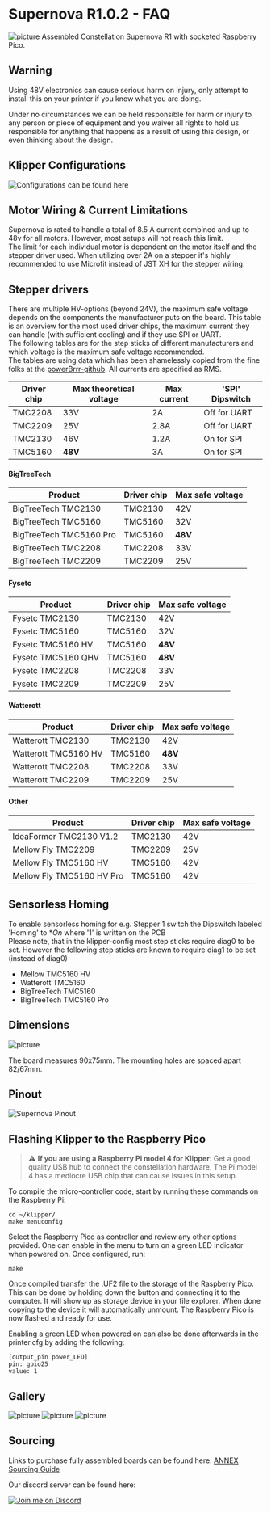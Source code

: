 # Supernova R1.0.2 - FAQ

![picture](Gallery/Supernova_pico.png)
Assembled Constellation Supernova R1 with socketed Raspberry Pico.

## Warning
Using 48V electronics can cause serious harm on injury, only attempt to install this on your printer if you know what you are doing.

Under no circumstances we can be held responsible for harm or injury to any person or piece of equipment and you waiver all rights to hold us responsible for anything that happens as a result of using this design, or even thinking about the design.

## Klipper Configurations

![Configurations can be found here](https://github.com/Annex-Engineering/ANNEX-Printer-Firmware/tree/main/Klipper_and_Klipper_Derivatives/Constellation)

## Motor Wiring & Current Limitations

Supernova is rated to handle a total of 8.5 A current combined and up to 48v for all motors. However, most setups will not reach this limit.  
The limit for each individual motor is dependent on the motor itself and the stepper driver used.
When utilizing over 2A on a stepper it's highly recommended to use Microfit instead of JST XH for the stepper wiring.

## Stepper drivers
There are multiple HV-options (beyond 24V), the maximum safe voltage depends on the components the manufacturer puts on the board. This table is an overview for the most used driver chips, the maximum current they can handle (with sufficient cooling) and if they use SPI or UART.  
The following tables are for the step sticks of different manufacturers and which voltage is the maximum safe voltage recommended.  
The tables are using data which has been shamelessly copied from the fine folks at the [powerBrrr-github](https://github.com/tehmaze/PowerBRRR#stepper-drivers). All currents are specified as RMS.

| Driver chip | Max theoretical voltage | Max current | 'SPI' Dipswitch | 
|-|-|-|-|
| TMC2208 |  33V | 2A | Off for UART |
| TMC2209 |  25V | 2.8A | Off for UART |
| TMC2130 |  46V | 1.2A | On for SPI |
| TMC5160 |  **48V** | 3A | On for SPI |

#### BigTreeTech

| Product | Driver chip | Max safe voltage
|-|-|-|
| BigTreeTech TMC2130 | TMC2130 |  42V | 
| BigTreeTech TMC5160 | TMC5160 |  32V | 
| BigTreeTech TMC5160 Pro | TMC5160 |  **48V** | 
| BigTreeTech TMC2208 | TMC2208 |  33V | 
| BigTreeTech TMC2209 | TMC2209 |  25V | 

#### Fysetc
| Product | Driver chip | Max safe voltage
|-|-|-|
| Fysetc TMC2130 | TMC2130 | 42V |
| Fysetc TMC5160| TMC5160 | 32V | 
| Fysetc TMC5160 HV | TMC5160 | **48V** | 
| Fysetc TMC5160 QHV | TMC5160 | **48V** | 
| Fysetc TMC2208 | TMC2208 |  33V | 
| Fysetc TMC2209 | TMC2209 |  25V | 

#### Watterott
| Product | Driver chip | Max safe voltage
|-|-|-|
| Watterott TMC2130 | TMC2130 | 42V | 
| Watterott TMC5160 HV | TMC5160 | **48V** | 
| Watterott TMC2208 | TMC2208 | 33V |
| Watterott TMC2209 | TMC2209 | 25V | 

#### Other
| Product | Driver chip | Max safe voltage
|-|-|-|
| IdeaFormer TMC2130 V1.2 | TMC2130 | 42V |
| Mellow Fly TMC2209 | TMC2209 | 25V |
| Mellow Fly TMC5160 HV | TMC5160 | 42V |
| Mellow Fly TMC5160 HV Pro | TMC5160 | 42V |

## Sensorless Homing
To enable sensorless homing for e.g. Stepper 1 switch the Dipswitch labeled 'Homing' to **On* where '1' is written on the PCB  
Please note, that in the klipper-config most step sticks require diag0 to be set. However the following step sticks are known to require diag1 to be set (instead of diag0)
- Mellow TMC5160 HV
- Watterott TMC5160
- BigTreeTech TMC5160
- BigTreeTech TMC5160 Pro
  
## Dimensions
![picture](Gallery/Supernova_dimensions.png)

The board measures 90x75mm. The mounting holes are spaced apart 82/67mm. 

## Pinout
![Supernova Pinout](Gallery/supernova_pinout_R1.png)

## Flashing Klipper to the Raspberry Pico


> :warning: **If you are using a Raspberry Pi model 4 for Klipper**: Get a good quality USB hub to connect the constellation hardware. The Pi model 4 has a mediocre USB chip that can cause issues in this setup.


To compile the micro-controller code, start by running these commands
on the Raspberry Pi:

```
cd ~/klipper/
make menuconfig
```

Select the Raspberry Pico as controller and review any other options provided. One can enable in the menu to turn on a green LED indicator when powered on. Once configured, run:

```
make
```

Once compiled transfer the .UF2 file to the storage of the Raspberry Pico. This can be done by holding down the button and connecting it to the computer. It will show up as storage device in your file explorer. When done copying to the device it will automatically unmount. The Raspberry Pico is now flashed and ready for use.

Enabling a green LED when powered on can also be done afterwards in the printer.cfg by adding the following:

```
[output_pin power_LED]
pin: gpio25
value: 1
```

## Gallery
![picture](Gallery/Supernova_DIP.png)
![picture](Gallery/Supernova_bare.png)
![picture](Gallery/Supernova_top.png)


## Sourcing
Links to purchase fully assembled boards can be found here: [ANNEX Sourcing Guide](https://docs.google.com/spreadsheets/d/1aSM1jGxg-s0tyynyR3f8M0IQMXuXw57RJvoJbt98Clw/edit?usp=sharing)

Our discord server can be found here: 

[![Join me on Discord](https://discord.com/api/guilds/641407187004030997/widget.png?style=banner2)](https://discord.gg/MzTR3zE)

